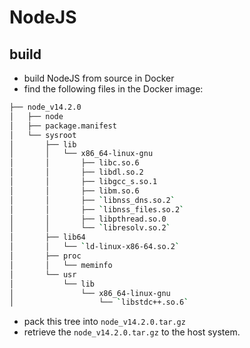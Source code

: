 # NodeJS

## build

* build NodeJS from source in Docker
* find the following files in the Docker image:

```bash
├── node_v14.2.0
│   ├── node
│   ├── package.manifest
│   └── sysroot
│       ├── lib
│       │   └── x86_64-linux-gnu
│       │       ├── libc.so.6
│       │       ├── libdl.so.2
│       │       ├── libgcc_s.so.1
│       │       ├── libm.so.6
│       │       ├── `libnss_dns.so.2`
│       │       ├── `libnss_files.so.2`
│       │       ├── libpthread.so.0
│       │       └── `libresolv.so.2`
│       ├── lib64
│       │   └── `ld-linux-x86-64.so.2`
│       ├── proc
│       │   └── meminfo
│       └── usr
│           └── lib
│               └── x86_64-linux-gnu
│                   └── `libstdc++.so.6`
```

* pack this tree into `node_v14.2.0.tar.gz`
* retrieve the `node_v14.2.0.tar.gz` to the host system.
